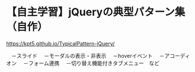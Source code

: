 # 【自主学習】jQueryの典型パターン集（自作）
https://kpt5.github.io/TypicalPattern-jQuery/

　－スライド
　－モーダルの表示・非表示
　－hoverイベント
　－アコーディオン
　－フォーム連携
　－切り替え機能付きタブメニュー　など